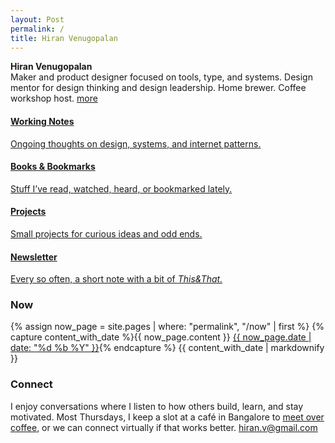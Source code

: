 ```yaml
---
layout: Post
permalink: /
title: Hiran Venugopalan
---
```

<p>
  <strong>Hiran Venugopalan</strong><br>
  Maker and product designer focused on tools, type, and systems. Design mentor for design thinking and design leadership. Home brewer. Coffee workshop host. <span class="small-link"><a href="/about">more</a></span>
</p>

<div class="card-grid">
  <a href="/notes" class="card">
    <h4>Working Notes</h4>
    <p>Ongoing thoughts on design, systems, and internet patterns.</p>
  </a>
  <a href="/logs" class="card">
    <h4>Books & Bookmarks</h4>
    <p>Stuff I’ve read, watched, heard, or bookmarked lately.</p>
  </a>
  <a href="/projects" class="card">
    <h4>Projects</h4>
    <p>Small projects for curious ideas and odd ends.</p>
  </a>
  <a href="https://hiran.substack.com/" class="card">
    <h4>Newsletter</h4>
    <p>Every so often, a short note with a bit of <i>This&That.</i></p>
  </a>
</div>


<h3>Now</h3>
<div>
  {% assign now_page = site.pages | where: "permalink", "/now" | first %}
  {% capture content_with_date %}{{ now_page.content }} <span class="small-link"><a href="/now">{{ now_page.date | date: "%d %b %Y" }}</a></span>{% endcapture %}
  {{ content_with_date | markdownify }}
</div>

<h3>Connect</h3>
<p>
I enjoy conversations where I listen to how others build, learn, and stay motivated. Most Thursdays, I keep a slot at a café in Bangalore to <a href="https://cal.com/hfactor/hello">meet over coffee</a>, or we can connect virtually if that works better. <span class="small-link"><a href="/contact">hiran.v@gmail.com</a></span>
</p>
